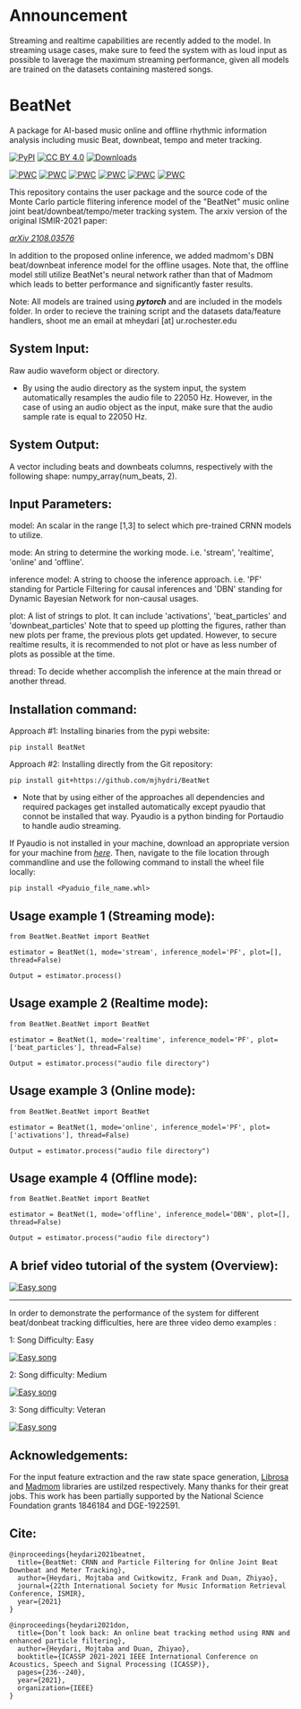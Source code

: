 # Announcement
Streaming and realtime capabilities are recently added to the model. In streaming usage cases, make sure to feed the system with as loud input as possible to laverage the maximum streaming performance, given all models are trained on the datasets containing mastered songs.



# BeatNet
A package for AI-based music online and offline rhythmic information analysis including music Beat, downbeat, tempo and meter tracking.

[![PyPI](https://img.shields.io/pypi/v/BeatNet.svg)](https://pypi.org/project/BeatNet/)
[![CC BY 4.0][cc-by-shield]][cc-by]
[![Downloads](https://pepy.tech/badge/beatnet)](https://pepy.tech/project/beatnet)


[cc-by]: http://creativecommons.org/licenses/by/4.0/
[cc-by-image]: https://i.creativecommons.org/l/by/4.0/88x31.png
[cc-by-shield]: https://img.shields.io/badge/License-CC%20BY%204.0-lightgrey.svg



[![PWC](https://img.shields.io/endpoint.svg?url=https://paperswithcode.com/badge/beatnet-crnn-and-particle-filtering-for/online-beat-tracking-on-ballroom)](https://paperswithcode.com/sota/online-beat-tracking-on-ballroom?p=beatnet-crnn-and-particle-filtering-for)
[![PWC](https://img.shields.io/endpoint.svg?url=https://paperswithcode.com/badge/beatnet-crnn-and-particle-filtering-for/online-downbeat-tracking-on-ballroom)](https://paperswithcode.com/sota/online-downbeat-tracking-on-ballroom?p=beatnet-crnn-and-particle-filtering-for)
[![PWC](https://img.shields.io/endpoint.svg?url=https://paperswithcode.com/badge/beatnet-crnn-and-particle-filtering-for/online-beat-tracking-on-rock-corpus)](https://paperswithcode.com/sota/online-beat-tracking-on-rock-corpus?p=beatnet-crnn-and-particle-filtering-for)
[![PWC](https://img.shields.io/endpoint.svg?url=https://paperswithcode.com/badge/beatnet-crnn-and-particle-filtering-for/online-downbeat-tracking-on-rock-corpus)](https://paperswithcode.com/sota/online-downbeat-tracking-on-rock-corpus?p=beatnet-crnn-and-particle-filtering-for)
[![PWC](https://img.shields.io/endpoint.svg?url=https://paperswithcode.com/badge/beatnet-crnn-and-particle-filtering-for/online-beat-tracking-on-gtzan)](https://paperswithcode.com/sota/online-beat-tracking-on-gtzan?p=beatnet-crnn-and-particle-filtering-for)
[![PWC](https://img.shields.io/endpoint.svg?url=https://paperswithcode.com/badge/beatnet-crnn-and-particle-filtering-for/online-downbeat-tracking-on-gtzan)](https://paperswithcode.com/sota/online-downbeat-tracking-on-gtzan?p=beatnet-crnn-and-particle-filtering-for)





This repository contains the user package and the source code of the Monte Carlo particle flitering inference model of the "BeatNet" music online joint beat/downbeat/tempo/meter tracking system. The arxiv version of the original ISMIR-2021 paper: 

*[arXiv 2108.03576](https://arxiv.org/abs/2108.03576)*

In addition to the proposed online inference, we added madmom's DBN beat/downbeat inference model for the offline usages. Note that, the offline model still utilize BeatNet's neural network rather than that of Madmom which leads to better performance and significantly faster results.

Note: All models are trained using ***pytorch*** and are included in the models folder. In order to recieve the training script and the datasets data/feature handlers, shoot me an email at mheydari [at] ur.rochester.edu   


System Input:
-------------
Raw audio waveform object or directory. 

* By using the audio directory as the system input, the system automatically resamples the audio file to 22050 Hz. However, in the case of using an audio object as the input, make sure that the audio sample rate is equal to 22050 Hz.      

System Output:
--------------
A vector including beats and downbeats columns, respectively with the following shape: numpy_array(num_beats, 2).

Input Parameters:
-------------
model: An scalar in the range [1,3] to select which pre-trained CRNN models to utilize.

mode: An string to determine the working mode. i.e. 'stream', 'realtime', 'online' and 'offline'.

inference model: A string to choose the inference approach. i.e. 'PF' standing for Particle Filtering for causal inferences and 'DBN' standing for Dynamic Bayesian Network for non-causal usages.

plot: A list of strings to plot. It can include 'activations', 'beat_particles' and 'downbeat_particles'
Note that to speed up plotting the figures, rather than new plots per frame, the previous plots get updated. However, to secure realtime results, it is recommended to not        plot or have as less number of plots as possible at the time.

thread: To decide whether accomplish the inference at the main thread or another thread.             

Installation command:
---------------------
Approach #1: Installing binaries from the pypi website:
```
pip install BeatNet
```

Approach #2: Installing directly from the Git repository:
```
pip install git+https://github.com/mjhydri/BeatNet
```

* Note that by using either of the approaches all dependencies and required packages get installed automatically except pyaudio that connot be installed that way. Pyaudio is a python binding for Portaudio to handle audio streaming. 
 
If Pyaudio is not installed in your machine, download an appropriate version for your machine from *[here](https://www.lfd.uci.edu/~gohlke/pythonlibs/)*. Then, navigate to the file location through commandline and use the following command to install the wheel file locally:
```
pip install <Pyaduio_file_name.whl>     
```
Usage example 1 (Streaming mode):
--------------
```
from BeatNet.BeatNet import BeatNet

estimator = BeatNet(1, mode='stream', inference_model='PF', plot=[], thread=False)

Output = estimator.process()
```

Usage example 2 (Realtime mode):
--------------
```
from BeatNet.BeatNet import BeatNet

estimator = BeatNet(1, mode='realtime', inference_model='PF', plot=['beat_particles'], thread=False)

Output = estimator.process("audio file directory")
```

Usage example 3 (Online mode):
--------------
```
from BeatNet.BeatNet import BeatNet

estimator = BeatNet(1, mode='online', inference_model='PF', plot=['activations'], thread=False)

Output = estimator.process("audio file directory")
```
Usage example 4 (Offline mode):
--------------
```
from BeatNet.BeatNet import BeatNet

estimator = BeatNet(1, mode='offline', inference_model='DBN', plot=[], thread=False)

Output = estimator.process("audio file directory")
```

A brief video tutorial of the system (Overview):
------------------------------------------

[![Easy song](https://img.youtube.com/vi/xOX74cXQKrY/0.jpg)](https://youtu.be/xOX74cXQKrY)

___________________________________________________________________

  
In order to demonstrate the performance of the system for different beat/donbeat tracking difficulties, here are three video demo examples :

1: Song Difficulty: Easy
  
  
[![Easy song](https://img.youtube.com/vi/XsdA4AATaUY/0.jpg)](https://www.youtube.com/watch?v=XsdA4AATaUY)
  



2: Song difficulty: Medium
  
  [![Easy song](https://img.youtube.com/vi/GuW8C5xuWbQ/0.jpg)](https://www.youtube.com/watch?v=GuW8C5xuWbQ)
  




3: Song difficulty: Veteran
  
  [![Easy song](https://img.youtube.com/vi/dFbFGMs9CA4/0.jpg)](https://www.youtube.com/watch?v=dFbFGMs9CA4)
  

Acknowledgements:
-----------------
For the input feature extraction and the raw state space generation,  [Librosa](https://github.com/librosa/librosa) and [Madmom](https://github.com/CPJKU/madmom) libraries are ustilzed respectively. Many thanks for their great jobs. This work has been partially supported by the National Science Foundation grants 1846184 and DGE-1922591.


Cite:
-----------
```
@inproceedings{heydari2021beatnet,
  title={BeatNet: CRNN and Particle Filtering for Online Joint Beat Downbeat and Meter Tracking},
  author={Heydari, Mojtaba and Cwitkowitz, Frank and Duan, Zhiyao},
  journal={22th International Society for Music Information Retrieval Conference, ISMIR},
  year={2021}
}
```
```
@inproceedings{heydari2021don,
  title={Don’t look back: An online beat tracking method using RNN and enhanced particle filtering},
  author={Heydari, Mojtaba and Duan, Zhiyao},
  booktitle={ICASSP 2021-2021 IEEE International Conference on Acoustics, Speech and Signal Processing (ICASSP)},
  pages={236--240},
  year={2021},
  organization={IEEE}
}
```
